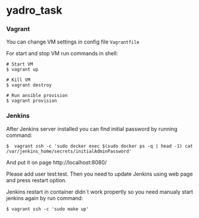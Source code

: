 # yadro_task

### Vagrant 

You can change VM settings in config file `Vagrantfile`

For start and stop VM run commands in shell:

```
# Start VM 
$ vagrant up

# Kill VM 
$ vagrant destroy

# Run ansible provision
$ vagrant provision
```

### Jenkins

After Jenkins server installed you can find initial password by running command:

```
$  vagrant ssh -c 'sudo docker exec $(sudo docker ps -q | head -1) cat /var/jenkins_home/secrets/initialAdminPassword'
```

And put it on page  http://localhost:8080/

Please add user test:test. Then you need to update Jenkins using web page and press restart option.

Jenkins restart in container didn`t work propertly so you need manualy start jenkins again by run command:

```
$ vagrant ssh -c 'sudo make up'
```